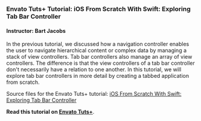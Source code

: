 ### Envato Tuts+ Tutorial: iOS From Scratch With Swift: Exploring Tab Bar Controller

#### Instructor: Bart Jacobs

In the previous tutorial, we discussed how a navigation controller enables the user to navigate hierarchical content or complex data by managing a stack of view controllers. Tab bar controllers also manage an array of view controllers. The difference is that the view controllers of a tab bar controller don't necessarily have a relation to one another. In this tutorial, we will explore tab bar controllers in more detail by creating a tabbed application from scratch.

Source files for the Envato Tuts+ tutorial: [iOS From Scratch With Swift: Exploring Tab Bar Controller](http://code.tutsplus.com/tutorials/ios-from-scratch-with-swift-exploring-tab-bar-controller--cms-25470)

**Read this tutorial on [Envato Tuts+](https://code.tutsplus.com)**.
